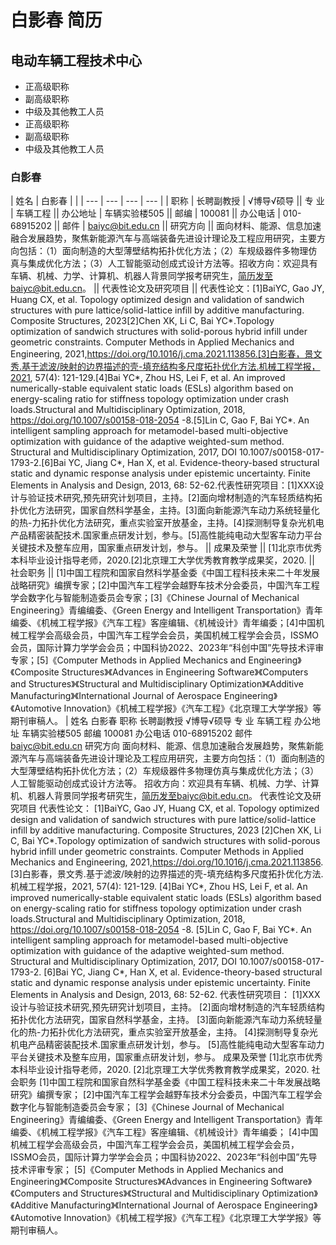 # 白影春 简历

## 电动车辆工程技术中心
- 正高级职称
- 副高级职称
- 中级及其他教工人员
- 正高级职称
- 副高级职称
- 中级及其他教工人员

### 白影春

| 姓名 | 白影春 |  |
| --- | --- | --- | --- |
| 职称 | 长聘副教授 | √博导√硕导 || 专 业 | 车辆工程 || 办公地址 | 车辆实验楼505 || 邮编 | 100081 || 办公电话 | 010-68915202 || 邮件 | baiyc@bit.edu.cn || 研究方向 || 面向材料、能源、信息加速融合发展趋势，聚焦新能源汽车与高端装备先进设计理论及工程应用研究，主要方向包括：（1）面向制造的大型薄壁结构拓扑优化方法；（2）车规级器件多物理仿真与集成优化方法；（3）人工智能驱动创成式设计方法等。招收方向：欢迎具有车辆、机械、力学、计算机、机器人背景同学报考研究生，简历发至baiyc@bit.edu.cn。 || 代表性论文及研究项目 || 代表性论文：[1]BaiYC, Gao JY, Huang CX, et al. Topology optimized design and validation of sandwich structures with pure lattice/solid-lattice infill by additive manufacturing. Composite Structures, 2023[2]Chen XK, Li C, Bai YC*.Topology optimization of sandwich structures with solid-porous hybrid infill under geometric constraints. Computer Methods in Applied Mechanics and Engineering, 2021,https://doi.org/10.1016/j.cma.2021.113856.[3]白影春，景文秀.基于滤波/映射的边界描述的壳-填充结构多尺度拓扑优化方法.机械工程学报，2021, 57(4): 121-129.[4]Bai YC*, Zhou HS, Lei F, et al. An improved numerically-stable equivalent static loads (ESLs) algorithm based on energy-scaling ratio for stiffness topology optimization under crash loads.Structural and Multidisciplinary Optimization, 2018, https://doi.org/10.1007/s00158-018-2054 -8.[5]Lin C, Gao F, Bai YC*. An intelligent sampling approach for metamodel-based multi-objective optimization with guidance of the adaptive weighted-sum method. Structural and Multidisciplinary Optimization, 2017, DOI 10.1007/s00158-017-1793-2.[6]Bai YC, Jiang C*, Han X, et al. Evidence-theory-based structural static and dynamic response analysis under epistemic uncertainty. Finite Elements in Analysis and Design, 2013, 68: 52-62.代表性研究项目：[1]XXX设计与验证技术研究,预先研究计划项目，主持。[2]面向增材制造的汽车轻质结构拓扑优化方法研究，国家自然科学基金，主持。[3]面向新能源汽车动力系统轻量化的热-力拓扑优化方法研究，重点实验室开放基金，主持。[4]探测制导复杂光机电产品精密装配技术.国家重点研发计划，参与。[5]高性能纯电动大型客车动力平台关键技术及整车应用，国家重点研发计划，参与。 || 成果及荣誉 || [1]北京市优秀本科毕业设计指导老师，2020.[2]北京理工大学优秀教育教学成果奖，2020. || 社会职务 || [1]中国工程院和国家自然科学基金委《中国工程科技未来二十年发展战略研究》编撰专家；[2]中国汽车工程学会越野车技术分会委员，中国汽车工程学会数字化与智能制造委员会专家；[3]《Chinese Journal of Mechanical Engineering》青编编委、《Green Energy and Intelligent Transportation》青年编委、《机械工程学报》《汽车工程》客座编辑、《机械设计》青年编委；[4]中国机械工程学会高级会员，中国汽车工程学会会员，美国机械工程学会会员，ISSMO会员，国际计算力学学会会员；中国科协2022、2023年“科创中国”先导技术评审专家；[5]《Computer Methods in Applied Mechanics and Engineering》《Composite Structures》《Advances in Engineering Software》《Computers and Structures》《Structural and Multidisciplinary Optimization》《Additive Manufacturing》《International Journal of Aerospace Engineering》《Automotive Innovation》《机械工程学报》《汽车工程》《北京理工大学学报》等期刊审稿人。 |
姓名
白影春
职称
长聘副教授
√博导√硕导
专 业
车辆工程
办公地址
车辆实验楼505
邮编
100081
办公电话
010-68915202
邮件
baiyc@bit.edu.cn
研究方向
面向材料、能源、信息加速融合发展趋势，聚焦新能源汽车与高端装备先进设计理论及工程应用研究，主要方向包括：（1）面向制造的大型薄壁结构拓扑优化方法；（2）车规级器件多物理仿真与集成优化方法；（3）人工智能驱动创成式设计方法等。
招收方向：欢迎具有车辆、机械、力学、计算机、机器人背景同学报考研究生，简历发至baiyc@bit.edu.cn。
代表性论文及研究项目
代表性论文：
[1]BaiYC, Gao JY, Huang CX, et al. Topology optimized design and validation of sandwich structures with pure lattice/solid-lattice infill by additive manufacturing. Composite Structures, 2023
[2]Chen XK, Li C, Bai YC*.Topology optimization of sandwich structures with solid-porous hybrid infill under geometric constraints. Computer Methods in Applied Mechanics and Engineering, 2021,https://doi.org/10.1016/j.cma.2021.113856.
[3]白影春，景文秀.基于滤波/映射的边界描述的壳-填充结构多尺度拓扑优化方法.机械工程学报，2021, 57(4): 121-129.
[4]Bai YC*, Zhou HS, Lei F, et al. An improved numerically-stable equivalent static loads (ESLs) algorithm based on energy-scaling ratio for stiffness topology optimization under crash loads.Structural and Multidisciplinary Optimization, 2018, https://doi.org/10.1007/s00158-018-2054 -8.
[5]Lin C, Gao F, Bai YC*. An intelligent sampling approach for metamodel-based multi-objective optimization with guidance of the adaptive weighted-sum method. Structural and Multidisciplinary Optimization, 2017, DOI 10.1007/s00158-017-1793-2.
[6]Bai YC, Jiang C*, Han X, et al. Evidence-theory-based structural static and dynamic response analysis under epistemic uncertainty. Finite Elements in Analysis and Design, 2013, 68: 52-62.
代表性研究项目：
[1]XXX设计与验证技术研究,预先研究计划项目，主持。
[2]面向增材制造的汽车轻质结构拓扑优化方法研究，国家自然科学基金，主持。
[3]面向新能源汽车动力系统轻量化的热-力拓扑优化方法研究，重点实验室开放基金，主持。
[4]探测制导复杂光机电产品精密装配技术.国家重点研发计划，参与。
[5]高性能纯电动大型客车动力平台关键技术及整车应用，国家重点研发计划，参与。
成果及荣誉
[1]北京市优秀本科毕业设计指导老师，2020.
[2]北京理工大学优秀教育教学成果奖，2020.
社会职务
[1]中国工程院和国家自然科学基金委《中国工程科技未来二十年发展战略研究》编撰专家；
[2]中国汽车工程学会越野车技术分会委员，中国汽车工程学会数字化与智能制造委员会专家；
[3]《Chinese Journal of Mechanical Engineering》青编编委、《Green Energy and Intelligent Transportation》青年编委、《机械工程学报》《汽车工程》客座编辑、《机械设计》青年编委；
[4]中国机械工程学会高级会员，中国汽车工程学会会员，美国机械工程学会会员，ISSMO会员，国际计算力学学会会员；中国科协2022、2023年“科创中国”先导技术评审专家；
[5]《Computer Methods in Applied Mechanics and Engineering》《Composite Structures》《Advances in Engineering Software》《Computers and Structures》《Structural and Multidisciplinary Optimization》《Additive Manufacturing》《International Journal of Aerospace Engineering》《Automotive Innovation》《机械工程学报》《汽车工程》《北京理工大学学报》等期刊审稿人。
